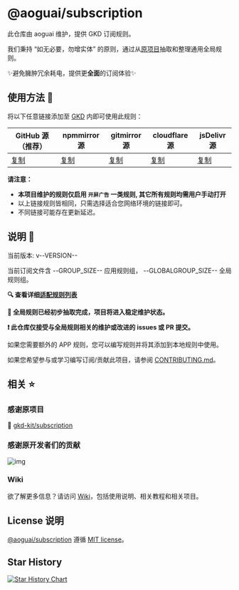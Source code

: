 # @aoguai/subscription

此仓库由 aoguai 维护，提供 GKD 订阅规则。

我们秉持 “如无必要，勿增实体” 的原则，通过从[原项目](https://github.com/gkd-kit/subscription)抽取和整理通用全局规则。

✨避免臃肿冗余耗电，提供更**全面**的订阅体验✨

## 使用方法 🚀

将以下任意链接添加至 [GKD](https://github.com/gkd-kit/gkd) 内即可使用此规则：

| GitHub 源（推荐）                                                                          | npmmirror 源                                                             | gitmirror 源                                                                       | cloudflare 源                   | jsDelivr 源                                                                          |
| ------------------------------------------------------------------------------------------ | ------------------------------------------------------------------------ | ---------------------------------------------------------------------------------- | ------------------------------- | ------------------------------------------------------------------------------------ |
| [复制](https://raw.githubusercontent.com/aoguai/subscription/custom/dist/aoguai_gkd.json5) | [复制](https://registry.npmmirror.com/@aoguai/subscription/latest/files) | [复制](https://raw.gitmirror.com/aoguai/subscription/custom/dist/aoguai_gkd.json5) | [复制](https://gkd.aoguai.top/) | [复制](https://cdn.jsdelivr.net/gh/aoguai/subscription@custom/dist/aoguai_gkd.json5) |

**请注意：**

- **本项目维护的规则仅启用 `开屏广告` 一类规则, 其它所有规则均需用户手动打开**
- 以上链接规则皆相同，只需选择适合您网络环境的链接即可。
- 不同链接可能存在更新延迟。

## 说明 📝

当前版本: v--VERSION--

当前订阅文件含 --GROUP_SIZE-- 应用规则组， --GLOBALGROUP_SIZE-- 全局规则组。

**🔍 查看详细[适配规则列表](./AppList.md)**

**🚀 全局规则已经初步抽取完成，项目将进入稳定维护状态。**

**❗️ 此仓库仅接受与全局规则相关的维护或改进的 issues 或 PR 提交。**

如果您需要额外的 APP 规则，您可以编写规则并将其添加到本地规则中使用。

如果您希望参与或学习编写订阅/贡献此项目，请参阅 [CONTRIBUTING.md](./CONTRIBUTING.md)。

## 相关 ⭐️

### 感谢原项目

🌟 [gkd-kit/subscription](https://github.com/gkd-kit/subscription)

### 感谢原开发者们的贡献

![img](https://contrib.rocks/image?repo=gkd-kit/subscription&_v=185)

### Wiki

欲了解更多信息？请访问 [Wiki](https://github.com/aoguai/subscription/wiki)，包括使用说明、相关教程和相关项目。

## License 说明

[@aoguai/subscription](https://github.com/aoguai/subscription) 遵循 [MIT license](./LICENSE)。

## Star History

<a href="https://star-history.com/#aoguai/subscription&Timeline">
  <picture>
    <source media="(prefers-color-scheme: dark)" srcset="https://api.star-history.com/svg?repos=aoguai/subscription&type=Timeline&theme=dark" />
    <source media="(prefers-color-scheme: light)" srcset="https://api.star-history.com/svg?repos=aoguai/subscription&type=Timeline" />
    <img alt="Star History Chart" src="https://api.star-history.com/svg?repos=aoguai/subscription&type=Timeline" />
  </picture>
</a>
